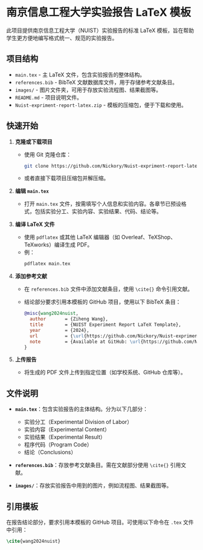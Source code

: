 # 南京信息工程大学实验报告 LaTeX 模板

此项目提供南京信息工程大学（NUIST）实验报告的标准 LaTeX 模板，旨在帮助学生更方便地编写格式统一、规范的实验报告。

## 项目结构

- `main.tex` - 主 LaTeX 文件，包含实验报告的整体结构。
- `references.bib` - BibTeX 文献数据库文件，用于存储参考文献条目。
- `images/` - 图片文件夹，可用于存放实验流程图、结果截图等。
- `README.md` - 项目说明文件。
- `Nuist-expriment-report-latex.zip` - 模板的压缩包，便于下载和使用。

## 快速开始

1. **克隆或下载项目**
   - 使用 Git 克隆仓库：
     ```bash
     git clone https://github.com/Nickory/Nuist-expriment-report-latex.git
     ```
   - 或者直接下载项目压缩包并解压缩。

2. **编辑 `main.tex`**
   - 打开 `main.tex` 文件，按需填写个人信息和实验内容。各章节已预设格式，包括实验分工、实验内容、实验结果、代码、结论等。

3. **编译 LaTeX 文件**
   - 使用 `pdflatex` 或其他 LaTeX 编辑器（如 Overleaf、TeXShop、TeXworks）编译生成 PDF。
   - 例：
     ```bash
     pdflatex main.tex
     ```

4. **添加参考文献**
   - 在 `references.bib` 文件中添加文献条目，使用 `\cite{}` 命令引用文献。
   - 结论部分要求引用本模板的 GitHub 项目，使用以下 BibTeX 条目：

     ```bibtex
     @misc{wang2024nuist,
       author       = {Ziheng Wang},
       title        = {NUIST Experiment Report LaTeX Template},
       year         = {2024},
       url          = {\url{https://github.com/Nickory/Nuist-expriment-report-latex}},
       note         = {Available at GitHub: \url{https://github.com/Nickory/Nuist-expriment-report-latex}},
     }
     ```

5. **上传报告**
   - 将生成的 PDF 文件上传到指定位置（如学校系统、GitHub 仓库等）。

## 文件说明

- **`main.tex`**：包含实验报告的主体结构。分为以下几部分：
  - 实验分工（Experimental Division of Labor）
  - 实验内容（Experimental Content）
  - 实验结果（Experimental Result）
  - 程序代码（Program Code）
  - 结论（Conclusions）

- **`references.bib`**：存放参考文献条目。需在文献部分使用 `\cite{}` 引用文献。

- **`images/`**：存放实验报告中用到的图片，例如流程图、结果截图等。

## 引用模板

在报告结论部分，要求引用本模板的 GitHub 项目。可使用以下命令在 `.tex` 文件中引用：
```latex
\cite{wang2024nuist}
